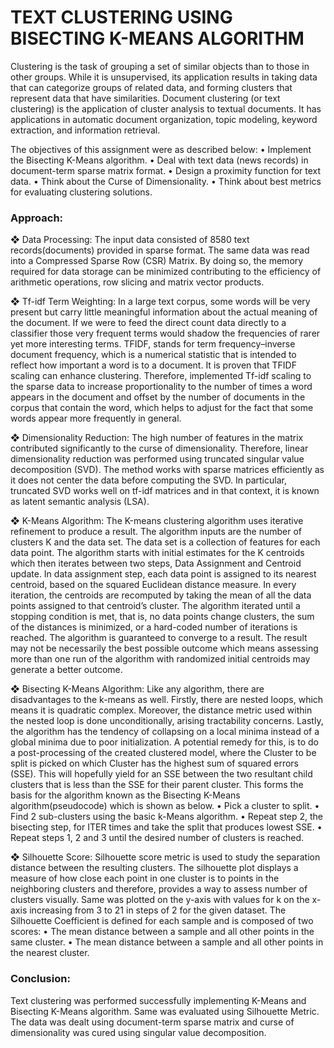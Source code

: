 # TEXT CLUSTERING USING BISECTING K-MEANS ALGORITHM

Clustering is the task of grouping a set of similar objects than to those in other groups. While it is unsupervised, its application results in taking data that can categorize groups of related data, and forming clusters that represent data that have similarities.
Document clustering (or text clustering) is the application of cluster analysis to textual documents. It has applications in automatic document organization, topic modeling, keyword extraction, and information retrieval.

The objectives of this assignment were as described below:
• Implement the Bisecting K-Means algorithm.
• Deal with text data (news records) in document-term sparse matrix format.
• Design a proximity function for text data.
• Think about the Curse of Dimensionality.
• Think about best metrics for evaluating clustering solutions.

### Approach:

❖ Data Processing: The input data consisted of 8580 text records(documents) provided in sparse format. The same data was read into a Compressed Sparse Row (CSR) Matrix. By doing so, the memory required for data storage can be minimized contributing to the efficiency of arithmetic operations, row slicing and matrix vector products.

❖ Tf-idf Term Weighting: In a large text corpus, some words will be very present but carry little meaningful information about the actual meaning of the document. If we were to feed the direct count data directly to a classifier those very frequent terms would shadow the frequencies of rarer yet more interesting terms. TFIDF, stands for term frequency–inverse document frequency, which is a numerical statistic that is intended to reflect how important a word is to a document. It is proven that TFIDF scaling can enhance clustering. Therefore, implemented Tf-idf scaling to the sparse data to increase proportionality to the number of times a word appears in the document and offset by the number of documents in the corpus that contain the word, which helps to adjust for the fact that some words appear more frequently in general.

❖ Dimensionality Reduction: The high number of features in the matrix contributed significantly to the curse of dimensionality. Therefore, linear dimensionality reduction was performed using truncated singular value decomposition (SVD). The method works with sparse matrices efficiently as it does not center the data before computing the SVD. In particular, truncated SVD works well on tf-idf matrices and in that context, it is known as latent semantic analysis (LSA).

❖ K-Means Algorithm: The Κ-means clustering algorithm uses iterative refinement to produce a result. The algorithm inputs are the number of clusters Κ and the data set. The data set is a collection of features for each data point. The algorithm starts with initial estimates for the Κ centroids which then iterates between two steps, Data Assignment and Centroid update. In data assignment step, each data point is assigned to its nearest centroid, based on the squared Euclidean distance measure. In every iteration, the centroids are recomputed by taking the mean of all the data points assigned to that centroid’s cluster. The algorithm iterated until a stopping condition is met, that is, no data points change clusters, the sum of the distances is minimized, or a hard-coded number of iterations is reached. The algorithm is guaranteed to converge to a result. The result may not be necessarily the best possible outcome which means assessing more than one run of the algorithm with randomized initial centroids may generate a better outcome.

❖ Bisecting K-Means Algorithm: Like any algorithm, there are disadvantages to the k-means as well. Firstly, there are nested loops, which means it is quadratic complex. Moreover, the distance metric used within the nested loop is done unconditionally, arising tractability concerns. Lastly, the algorithm has the tendency of collapsing on a local minima instead of a global minima due to poor initialization. A potential remedy for this, is to do a post-processing of the created clustered model, where the Cluster to be split is picked on which Cluster has the highest sum of squared errors (SSE). This will hopefully yield for an SSE between the two resultant child clusters that is less than the SSE for their parent cluster. This forms the basis for the algorithm known as the Bisecting K-Means algorithm(pseudocode) which is shown as below. 
    • Pick a cluster to split. 
    • Find 2 sub-clusters using the basic k-Means algorithm. 
    • Repeat step 2, the bisecting step, for ITER times and take the split that produces lowest SSE. 
    • Repeat steps 1, 2 and 3 until the desired number of clusters is reached.
    
❖ Silhouette Score: Silhouette score metric is used to study the separation distance between the resulting clusters. The silhouette plot displays a measure of how close each point in one cluster is to points in the neighboring clusters and therefore, provides a way to assess number of clusters visually. Same was plotted on the y-axis with values for k on the x-axis increasing from 3 to 21 in steps of 2 for the given dataset. The Silhouette Coefficient is defined for each sample and is composed of two scores:
    • The mean distance between a sample and all other points in the same cluster.
    • The mean distance between a sample and all other points in the nearest cluster.

### Conclusion:

Text clustering was performed successfully implementing K-Means and Bisecting K-Means algorithm. Same was evaluated using Silhouette Metric. The data was dealt using document-term sparse matrix and curse of dimensionality was cured using singular value decomposition.


